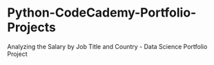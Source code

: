 # Python-CodeCademy-Portfolio-Projects
Analyzing the Salary by Job Title and Country - Data Science Portfolio Project 
